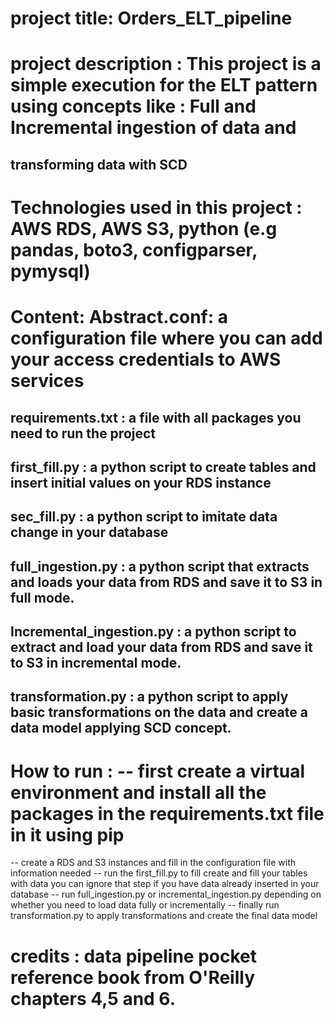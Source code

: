 # project title: Orders_ELT_pipeline
# project description : This project is a simple execution for the ELT pattern using concepts like : Full and Incremental ingestion of data and
## transforming data with SCD
# Technologies used in this project : AWS RDS,  AWS S3, python (e.g pandas, boto3, configparser, pymysql)
# Content: Abstract.conf: a configuration file where you can add your access credentials to AWS services
## requirements.txt : a file with all packages you need to run the project
## first_fill.py : a python script to create tables and insert initial values on your RDS instance
## sec_fill.py : a python script to imitate data change in your database
## full_ingestion.py : a python script that extracts and loads your data from RDS and save it to S3 in full mode.
## Incremental_ingestion.py : a python script to extract and load your data from RDS and save it to S3 in incremental mode.
## transformation.py : a python script to apply basic transformations on the data and create a data model applying SCD concept.
# How to run : -- first create a virtual environment and install all the packages in the requirements.txt file in it using pip
-- create a RDS and S3 instances and fill in the configuration file with information needed
-- run the first_fill.py to fill create and fill your tables with data you can ignore that step if you have data already inserted in your database
-- run full_ingestion.py or incremental_ingestion.py depending on whether you need to load data fully or incrementally
-- finally run transformation.py to apply transformations and create the final data model
# credits : data pipeline pocket reference book from O'Reilly chapters 4,5 and 6. 
